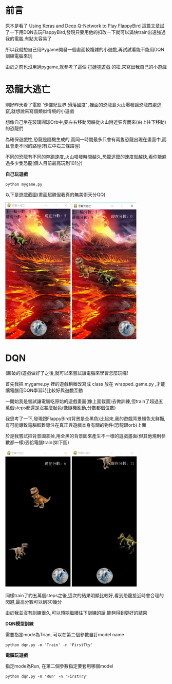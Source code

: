 # 前言
原本是看了 [Using Keras and Deep Q-Network to Play FlappyBird](https://yanpanlau.github.io/2016/07/10/FlappyBird-Keras.html) 這篇文章試了一下用DQN去玩FlappyBird,發現只要用他的扣改一下就可以滿快train出遠強過我的電腦,有點太容易了

所以我就想自己用Pygame開發一個畫面較複雜的小遊戲,再試試看能不能用DQN訓練電腦來玩

由於之前也沒用過pygame,就參考了這個 [打磚塊遊戲](https://github.com/channel2007/Python_Arkanoid/tree/master) 的扣,來寫出我自己的小遊戲

# 恐龍大逃亡
剛好昨天看了電影 '侏儸紀世界:殞落國度' ,裡面的恐龍島火山爆發讓恐龍四處逃竄,就想說來寫個類似情境的小遊戲

想像自己坐在玻璃圓球Orb中,要左右移動閃躲從火山附近狂奔而來(由上往下移動)的恐龍們

為確保遊戲性,恐龍是隨機生成的,而同一時間最多只會有兩隻恐龍出現在畫面中,而且會走不同的路徑(有左中右三條路徑)

不同的恐龍有不同的奔跑速度,火山噴發時間越久,恐龍逃竄的速度就越快,看你能躲過多少隻恐龍(個人目前最高玩到101分)

**自己玩遊戲**

    python mygame.py

以下是遊戲截圖(畫面超醜但我真的無美術天分QQ)

![](images/screenshot1.png)
![](images/screenshot2.png)

# DQN

(超破的)遊戲做好了之後,就可以來嘗試讓電腦來學習怎麼玩囉!

首先我把 mygame.py 裡的遊戲稍微改寫成 class 放在 wrapped_game.py ,才能讓電腦用DQN學習時比較好與遊戲互動

一開始我是嘗試讓電腦吃原始的遊戲畫面(像上面截圖)去做訓練,但train了超過五萬個steps都還是沒甚麼起色(像隨機亂動,分數都個位數)

我思考了一下,發現跟FlappyBird(背景是全黑色)比起來,我的遊戲背景顏色太鮮豔,有可能導致電腦較難專注在真正與遊戲本身有關的物件(恐龍跟orb)上面

於是我嘗試把背景圖拿掉,用全黑的背景圖來產生不一樣的遊戲畫面(但其他規則參數都一樣)丟給電腦train(如下圖)

![](images/screenshot3.png)
![](images/screenshot4.png)

同樣train了約五萬個steps之後,這次的結果明顯比較好,看到恐龍接近時會合理的閃避,最高分數可以到30幾分

由於我並沒有訓練很久,可以預期繼續往下訓練的話,能夠得到更好的結果

**DQN模型訓練**

需要指定mode為Trian, 可以在第二個參數自訂model name

    python dqn.py -m 'Train' -n 'FirstTty'

**電腦玩遊戲**

指定mode為Run, 在第二個參數指定要套用哪個model

    python dqn.py -m 'Run' -n 'FirstTry'



